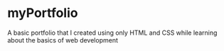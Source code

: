 # myPortfolio
A basic portfolio that I created using only HTML and CSS while learning about the basics of web development 
